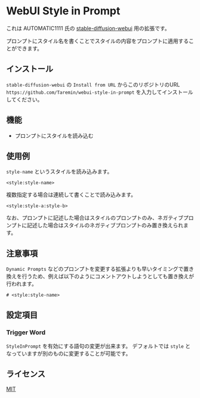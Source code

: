 # WebUI Style in Prompt

これは AUTOMATIC1111 氏の [stable-diffusion-webui](https://github.com/AUTOMATIC1111/stable-diffusion-webui) 用の拡張です。

プロンプトにスタイル名を書くことでスタイルの内容をプロンプトに適用することができます。

## インストール

`stable-diffusion-webui` の `Install from URL` からこのリポジトリのURL `https://github.com/Taremin/webui-style-in-prompt` を入力してインストールしてください。

## 機能

- プロンプトにスタイルを読み込む

## 使用例

`style-name` というスタイルを読み込みます。

```
<style:style-name>
```

複数指定する場合は連続して書くことで読み込みます。

```
<style:style-a:style-b>
```

なお、プロンプトに記述した場合はスタイルのプロンプトのみ、ネガティブプロンプトに記述した場合はスタイルのネガティブプロンプトのみ置き換えられます。

## 注意事項

`Dynamic Prompts` などのプロンプトを変更する拡張よりも早いタイミングで置き換えを行うため、例えば以下のようにコメントアウトしようとしても置き換えが行われます。

```
# <style:style-name>
```

## 設定項目

### Trigger Word

`StyleInPrompt` を有効にする語句の変更が出来ます。
デフォルトでは `style` となっていますが別のものに変更することが可能です。

## ライセンス

[MIT](./LICENSE)
